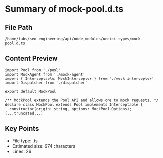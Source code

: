 # Summary of mock-pool.d.ts
  
## File Path
`/home/tabs/seo-engineering/api/node_modules/undici-types/mock-pool.d.ts`

## Content Preview
```
import Pool from './pool'
import MockAgent from './mock-agent'
import { Interceptable, MockInterceptor } from './mock-interceptor'
import Dispatcher from './dispatcher'

export default MockPool

/** MockPool extends the Pool API and allows one to mock requests. */
declare class MockPool extends Pool implements Interceptable {
  constructor(origin: string, options: MockPool.Options);
[...truncated...]
```

## Key Points
- File type: .ts
- Estimated size: 974 characters
- Lines: 26
